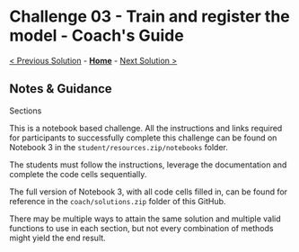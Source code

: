 # Challenge 03 - Train and register the model - Coach's Guide 

[< Previous Solution](./Solution-02.md) - **[Home](./README.md)** - [Next Solution >](./Solution-04.md)

## Notes & Guidance

Sections

This is a notebook based challenge. All the instructions and links required for participants to successfully complete this challenge can be found on Notebook 3 in the `student/resources.zip/notebooks` folder. 

The students must follow the instructions, leverage the documentation and complete the code cells sequentially.

The full version of Notebook 3, with all code cells filled in, can be found for reference in the `coach/solutions.zip` folder of this GitHub.

There may be multiple ways to attain the same solution and multiple valid functions to use in each section, but not every combination of methods might yield the end result. 

